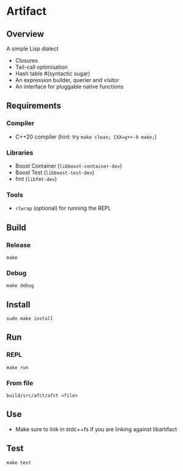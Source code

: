 # Artifact

## Overview

A simple Lisp dialect

- Closures
- Tail-call optimisation
- Hash table #(syntactic sugar)
- An expression builder, querier and visitor
- An interface for pluggable native functions

## Requirements

### Compiler

- C++20 compiler (hint: try `make clean; CXX=g++-9 make;`)

### Libraries

- Boost Container (`libboost-container-dev`)
- Boost Test (`libboost-test-dev`)
- fmt (`libfmt-dev`)

### Tools

- `rlwrap` (optional) for running the REPL

## Build

### Release

  `make`

### Debug

  `make debug`

## Install

  `sudo make install`

## Run

### REPL

  `make run`

### From file

  `build/src/afct/afct <file>`

## Use

- Make sure to link in stdc++fs if you are linking against libartifact

## Test

  `make test`

